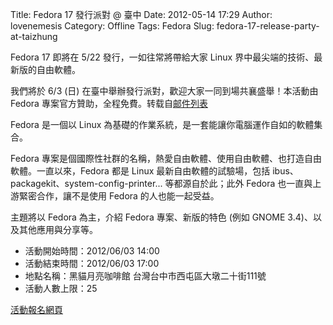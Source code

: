 Title: Fedora 17 發行派對 @ 臺中
Date: 2012-05-14 17:29
Author: lovenemesis
Category: Offline
Tags: Fedora
Slug: fedora-17-release-party-at-taizhung

Fedora 17 即將在 5/22 發行，一如往常將帶給大家 Linux
界中最尖端的技術、最新版的自由軟體。

我們將於 6/3 (日) 在臺中舉辦發行派對，歡迎大家一同到場共襄盛舉！本活動由
Fedora
專案官方贊助，全程免費。转载自[邮件列表](http://lists.fedoraproject.org/pipermail/chinese/2012-May/009442.html)

Fedora 是一個以 Linux
為基礎的作業系統，是一套能讓你電腦運作自如的軟體集合。

Fedora
專案是個國際性社群的名稱，熱愛自由軟體、使用自由軟體、也打造自由軟體。一直以來，Fedora
都是 Linux 最新自由軟體的試驗場，包括
ibus、packagekit、system-config-printer... 等都源自於此；此外 Fedora
也一直與上游緊密合作，讓不是使用 Fedora 的人也能一起受益。

主題將以 Fedora 為主，介紹 Fedora 專案、新版的特色 (例如 GNOME
3.4)、以及其他應用與分享等。

-   活動開始時間：2012/06/03 14:00
-   活動結束時間：2012/06/03 17:00
-   地點名稱：黑貓月亮咖啡館 台灣台中市西屯區大墩二十街111號
-   活動人數上限：25

[活動報名網頁](http://registrano.com/events/8c4b43)
